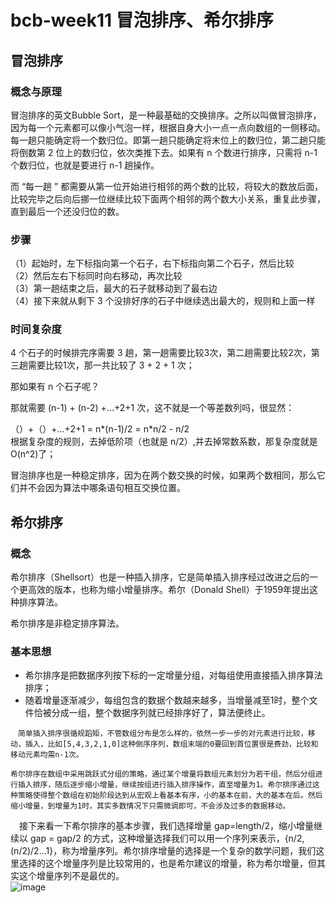 # bcb-week11 冒泡排序、希尔排序  
## 冒泡排序  
### 概念与原理  
冒泡排序的英文Bubble Sort，是一种最基础的交换排序。之所以叫做冒泡排序，因为每一个元素都可以像小气泡一样，根据自身大小一点一点向数组的一侧移动。  
每一趟只能确定将一个数归位。即第一趟只能确定将末位上的数归位，第二趟只能将倒数第 2 位上的数归位，依次类推下去。如果有 n 个数进行排序，只需将 n-1 个数归位，也就是要进行 n-1 趟操作。

而 “每一趟 ” 都需要从第一位开始进行相邻的两个数的比较，将较大的数放后面，比较完毕之后向后挪一位继续比较下面两个相邻的两个数大小关系，重复此步骤，直到最后一个还没归位的数。  
### 步骤  
（1）起始时，左下标指向第一个石子，右下标指向第二个石子，然后比较  
（2）然后左右下标同时向右移动，再次比较  
（3）第一趟结束之后，最大的石子就移动到了最右边  
（4）接下来就从剩下 3 个没排好序的石子中继续选出最大的，规则和上面一样  
### 时间复杂度  
4 个石子的时候排完序需要 3 趟，第一趟需要比较3次，第二趟需要比较2次，第三趟需要比较1次，那一共比较了 3 + 2 + 1 次；

那如果有 n 个石子呢？

那就需要 (n-1) + (n-2) +…+2+1 次，这不就是一个等差数列吗，很显然：  
  
  （）+（）+...+2+1 = n*(n-1)/2 = n*n/2 - n/2  
  根据复杂度的规则，去掉低阶项（也就是 n/2）,并去掉常数系数，那复杂度就是 O(n^2)了；

冒泡排序也是一种稳定排序，因为在两个数交换的时候，如果两个数相同，那么它们并不会因为算法中哪条语句相互交换位置。  
  
  ## 希尔排序  
  ### 概念  
  希尔排序（Shellsort）也是一种插入排序，它是简单插入排序经过改进之后的一个更高效的版本，也称为缩小增量排序。希尔（Donald Shell）于1959年提出这种排序算法。   
    
  希尔排序是非稳定排序算法。  
  ### 基本思想   
  * 希尔排序是把数据序列按下标的一定增量分组，对每组使用直接插入排序算法排序；  
  *   随着增量逐渐减少，每组包含的数据个数越来越多，当增量减至1时，整个文件恰被分成一组，整个数据序列就已经排序好了，算法便终止。  
    
    　简单插入排序很循规蹈矩，不管数组分布是怎么样的，依然一步一步的对元素进行比较，移动，插入，比如[5,4,3,2,1,0]这种倒序序列，数组末端的0要回到首位置很是费劲，比较和移动元素均需n-1次。

    希尔排序在数组中采用跳跃式分组的策略，通过某个增量将数组元素划分为若干组，然后分组进行插入排序，随后逐步缩小增量，继续按组进行插入排序操作，直至增量为1。希尔排序通过这种策略使得整个数组在初始阶段达到从宏观上看基本有序，小的基本在前，大的基本在后。然后缩小增量，到增量为1时，其实多数情况下只需微调即可，不会涉及过多的数据移动。

　接下来看一下希尔排序的基本步骤，我们选择增量 gap=length/2，缩小增量继续以 gap = gap/2 的方式，这种增量选择我们可以用一个序列来表示，{n/2,(n/2)/2...1}，称为增量序列。希尔排序增量的选择是一个复杂的数学问题，我们这里选择的这个增量序列是比较常用的，也是希尔建议的增量，称为希尔增量，但其实这个增量序列不是最优的。  
 ![image](https://user-images.githubusercontent.com/73734842/192140134-52eb15db-82d2-4fc3-beba-ca8b022070a3.png)

